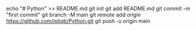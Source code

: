 echo "# Python" >> README.md
git init
git add README.md
git commit -m "first commit"
git branch -M main
git remote add origin https://github.com/istiqb/Python.git
git push -u origin main
